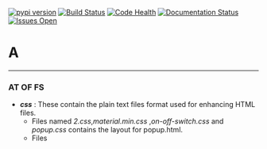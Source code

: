 [![pypi version](https://img.shields.io/pypi/v/morse-talk.svg)](https://pypi.python.org/pypi/morse-talk/)
[![Build Status](https://travis-ci.org/morse-talk/morse-talk.svg?branch=master)](https://travis-ci.org/morse-talk/morse-talk)
[![Code Health](https://landscape.io/github/morse-talk/morse-talk/master/landscape.svg?style=flat)](https://landscape.io/github/morse-talk/morse-talk/master)
[![Documentation Status](https://readthedocs.org/projects/morse-talk/badge/?version=latest)](http://morse-talk.readthedocs.org/?badge=latest)
[![Issues Open](https://img.shields.io/github/issues/morse-talk/morse-talk.svg)](https://github.com/morse-talk/morse-talk/issues)
# A
---
### AT OF FS

* **_css_** : These contain the plain text files format used for enhancing HTML files.   
  * Files named _2.css_,_material.min.css_ ,_on-off-switch.css_ and _popup.css_ contains the layout for popup.html.  
  * Files 
